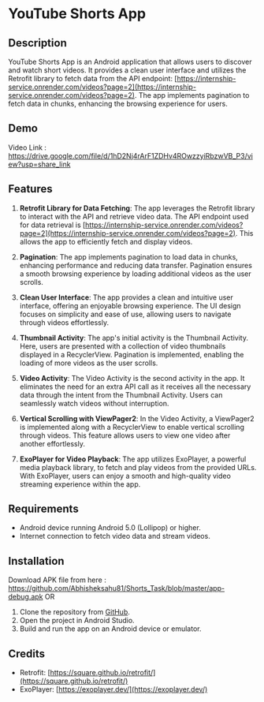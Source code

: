 # YouTube Shorts App

## Description
YouTube Shorts App is an Android application that allows users to discover and watch short videos. It provides a clean user interface and utilizes the Retrofit library to fetch data from the API endpoint: [https://internship-service.onrender.com/videos?page=2](https://internship-service.onrender.com/videos?page=2). The app implements pagination to fetch data in chunks, enhancing the browsing experience for users.

## Demo
Video Link : https://drive.google.com/file/d/1hD2Nj4rArF1ZDHv4ROwzzyiRbzwVB_P3/view?usp=share_link

## Features

1. **Retrofit Library for Data Fetching**: The app leverages the Retrofit library to interact with the API and retrieve video data. The API endpoint used for data retrieval is [https://internship-service.onrender.com/videos?page=2](https://internship-service.onrender.com/videos?page=2). This allows the app to efficiently fetch and display videos.

2. **Pagination**: The app implements pagination to load data in chunks, enhancing performance and reducing data transfer. Pagination ensures a smooth browsing experience by loading additional videos as the user scrolls.

3. **Clean User Interface**: The app provides a clean and intuitive user interface, offering an enjoyable browsing experience. The UI design focuses on simplicity and ease of use, allowing users to navigate through videos effortlessly.

4. **Thumbnail Activity**: The app's initial activity is the Thumbnail Activity. Here, users are presented with a collection of video thumbnails displayed in a RecyclerView. Pagination is implemented, enabling the loading of more videos as the user scrolls.

5. **Video Activity**: The Video Activity is the second activity in the app. It eliminates the need for an extra API call as it receives all the necessary data through the intent from the Thumbnail Activity. Users can seamlessly watch videos without interruption.

6. **Vertical Scrolling with ViewPager2**: In the Video Activity, a ViewPager2 is implemented along with a RecyclerView to enable vertical scrolling through videos. This feature allows users to view one video after another effortlessly.

7. **ExoPlayer for Video Playback**: The app utilizes ExoPlayer, a powerful media playback library, to fetch and play videos from the provided URLs. With ExoPlayer, users can enjoy a smooth and high-quality video streaming experience within the app.

## Requirements

- Android device running Android 5.0 (Lollipop) or higher.
- Internet connection to fetch video data and stream videos.

## Installation
Download APK file from here : https://github.com/Abhisheksahu81/Shorts_Task/blob/master/app-debug.apk
OR
1. Clone the repository from [GitHub](https://github.com/your-repository-link).
2. Open the project in Android Studio.
3. Build and run the app on an Android device or emulator.

## Credits
- Retrofit: [https://square.github.io/retrofit/](https://square.github.io/retrofit/)
- ExoPlayer: [https://exoplayer.dev/](https://exoplayer.dev/)

